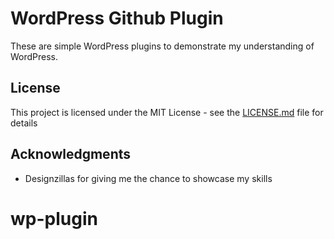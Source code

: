 # WordPress Github Plugin

These are simple WordPress plugins to demonstrate my understanding of WordPress.

## License

This project is licensed under the MIT License - see the [LICENSE.md](LICENSE.md) file for details

## Acknowledgments

- Designzillas for giving me the chance to showcase my skills
# wp-plugin
